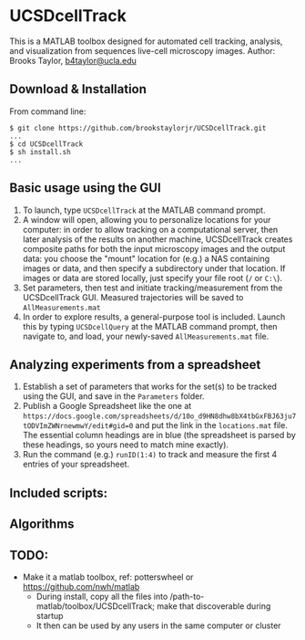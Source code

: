 # UCSDcellTrack
This is a MATLAB toolbox designed for automated cell tracking, analysis, and visualization from sequences live-cell microscopy images.
Author: Brooks Taylor, b4taylor@ucla.edu

## Download & Installation
From command line:

```
$ git clone https://github.com/brookstaylorjr/UCSDcellTrack.git
...
$ cd UCSDcellTrack
$ sh install.sh
...
```

## Basic usage using the GUI
1. To launch, type `UCSDcellTrack` at the MATLAB command prompt.
2. A window will open, allowing you to personalize locations for your computer: in order to allow tracking on a computational server, then later analysis of the results on another machine, UCSDcellTrack creates composite paths for both the input microscopy images and the output data: you choose the "mount" location for (e.g.) a NAS containing images or data, and then specify a subdirectory under that location. If images or data are stored locally, just specify your file root (`/` or `C:\`).
3. Set parameters, then test and initiate tracking/measurement from the UCSDcellTrack GUI. Measured trajectories will be saved to `AllMeasurements.mat`
4. In order to explore results, a general-purpose tool is included. Launch this by typing `UCSDcellQuery` at the MATLAB command prompt, then navigate to, and load, your newly-saved `AllMeasurements.mat` file.

## Analyzing experiments from a spreadsheet
1. Establish a set of parameters that works for the set(s) to be tracked using the GUI, and save in the `Parameters` folder.
2. Publish a Google Spreadsheet like the one at `https://docs.google.com/spreadsheets/d/10o_d9HN8dhw8bX4tbGxFBJ63ju7tODVImZWNrnewmwY/edit#gid=0` and put the link in the `locations.mat` file. The essential column headings are in blue (the spreadsheet is parsed by these headings, so yours need to match mine exactly).
3. Run the command (e.g.) `runID(1:4)` to track and measure the first 4 entries of your spreadsheet.

## Included scripts:

## Algorithms


## TODO:
* Make it a matlab toolbox, ref: potterswheel or https://github.com/nwh/matlab
  + During install, copy all the files into /path-to-matlab/toolbox/UCSDcellTrack; make that discoverable during startup 
  + It then can be used by any users in the same computer or cluster 
